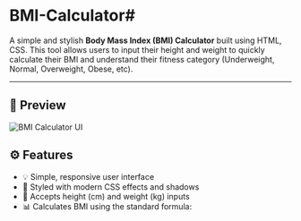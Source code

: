 # BMI-Calculator#

A simple and stylish **Body Mass Index (BMI) Calculator** built using HTML, CSS. This tool allows users to input their height and weight to quickly calculate their BMI and understand their fitness category (Underweight, Normal, Overweight, Obese, etc).

---

## 📸 Preview

![BMI Calculator UI](./path-to-your-image.png](https://github.com/005kaushikmishra/BMI-Calculator/blob/f541a8dd2700ba07a55d4ea20af9a355104265a4/Jeera1.JPG))





## ⚙️ Features

- 💡 Simple, responsive user interface
- 🎨 Styled with modern CSS effects and shadows
- 📏 Accepts height (cm) and weight (kg) inputs
- 📊 Calculates BMI using the standard formula:

